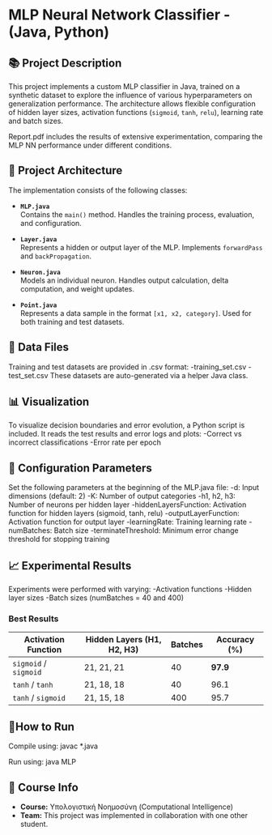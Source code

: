 # MLP Neural Network Classifier - (Java, Python)

## 📚 Project Description

This project implements a custom MLP classifier in Java, trained on a synthetic dataset to explore the influence of various hyperparameters on generalization performance. The architecture allows flexible configuration of hidden layer sizes, activation functions (`sigmoid`, `tanh`, `relu`), learning rate and batch sizes.

Report.pdf includes the results of extensive experimentation, comparing the MLP NN performance under different conditions.

## 🧠 Project Architecture

The implementation consists of the following classes:

- **`MLP.java`**  
  Contains the `main()` method. Handles the training process, evaluation, and configuration.

- **`Layer.java`**  
  Represents a hidden or output layer of the MLP. Implements `forwardPass` and `backPropagation`.

- **`Neuron.java`**  
  Models an individual neuron. Handles output calculation, delta computation, and weight updates.

- **`Point.java`**  
  Represents a data sample in the format `[x1, x2, category]`. Used for both training and test datasets.

## 📁 Data Files
Training and test datasets are provided in .csv format:
-training_set.csv
-test_set.csv
These datasets are auto-generated via a helper Java class.

## 📊 Visualization
To visualize decision boundaries and error evolution, a Python script is included. It reads the test results and error logs and plots:
-Correct vs incorrect classifications
-Error rate per epoch

## 🔧 Configuration Parameters
Set the following parameters at the beginning of the MLP.java file:
-d: Input dimensions (default: 2)
-K: Number of output categories
-h1, h2, h3: Number of neurons per hidden layer
-hiddenLayersFunction: Activation function for hidden layers (sigmoid, tanh, relu)
-outputLayerFunction: Activation function for output layer
-learningRate: Training learning rate
-numBatches: Batch size
-terminateThreshold: Minimum error change threshold for stopping training

## 📈 Experimental Results
Experiments were performed with varying:
-Activation functions
-Hidden layer sizes
-Batch sizes (numBatches = 40 and 400)

### Best Results
| Activation Function   | Hidden Layers (H1, H2, H3) | Batches | Accuracy (%) |
| --------------------- | -------------------------- | ------- | ------------ |
| `sigmoid` / `sigmoid` | 21, 21, 21                 | 40      | **97.9**     |
| `tanh` / `tanh`       | 21, 18, 18                 | 40      | 96.1         |
| `tanh` / `sigmoid`    | 21, 15, 18                 | 400     | 95.7         |


## 🚀How to Run
Compile using: javac *.java

Run using: java MLP

## 📘 Course Info
- **Course:** Υπολογιστική Νοημοσύνη (Computational Intelligence)
- **Team:** This project was implemented in collaboration with one other student.
